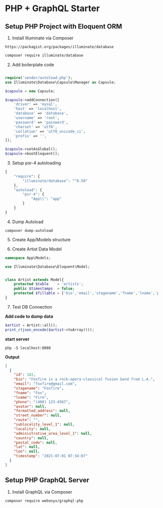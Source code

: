 # PHP + GraphQL Starter

## Setup PHP Project with Eloquent ORM

1. Install Illuminate via Composer

`https://packagist.org/packages/illuminate/database`

```bash
composer require illuminate/database
```

2. Add boilerplate code

```php

require('vendor/autoload.php');
use Illuminate\Database\Capsule\Manager as Capsule;

$capsule = new Capsule;

$capsule->addConnection([
    'driver' => 'mysql',
    'host' => 'localhost',
    'database' => 'database',
    'username' => 'root',
    'password' => 'password',
    'charset' => 'utf8',
    'collation' => 'utf8_unicode_ci',
    'prefix' => '',
]);

$capsule->setAsGlobal();
$capsule->bootEloquent();
```

3. Setup psr-4 autoloading

```php
{
    "require": {
        "illuminate/database": "^8.50"
    },
    "autoload": {
        "psr-4": {
            "App\\": "app"
        }
    }
}
```


4. Dump Autoload

`composer dump-autoload`


5. Create App/Models structure

6. Create Artist Data Model

```php
namespace App\Models;

use Illuminate\Database\Eloquent\Model;


class Artist extends Model{
    protected $table    = 'artists';
    public $timestamps  = false;
    protected $fillable = ['bio','email','stagename','fname','lname','phone','avatar','formatted_address','street_number','route','sublocality_level_1','locality','administrative_area_level_1','country','postal_code','lat','lon'];
}     
```

7. Test DB Connection

**Add code to dump data**

```php
$artist = Artist::all();
print_r(json_encode($artist->toArray()));
```

**start server**

```php -S localhost:8080```

**Output**

```json
[
  {
    "id": 182,
    "bio": "Foxfire is a rock-opera-classical fusion band from L.A.",
    "email": "foxfire@gmail.com",
    "stagename": "Foxfire",
    "fname": "Fox",
    "lname": "Fire",
    "phone": "(408) 123-4567",
    "avatar": null,
    "formatted_address": null,
    "street_number": null,
    "route": "",
    "sublocality_level_1": null,
    "locality": null,
    "administrative_area_level_1": null,
    "country": null,
    "postal_code": null,
    "lat": null,
    "lon": null,
    "timestamp": "2021-07-01 07:34:07"
  }
]
```

## Setup PHP GraphQL Server


1. Install GraphQL via Composer

```bash
composer require webonyx/graphql-php
```

